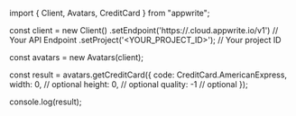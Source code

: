 import { Client, Avatars, CreditCard } from "appwrite";

const client = new Client()
    .setEndpoint('https://<REGION>.cloud.appwrite.io/v1') // Your API Endpoint
    .setProject('<YOUR_PROJECT_ID>'); // Your project ID

const avatars = new Avatars(client);

const result = avatars.getCreditCard({
    code: CreditCard.AmericanExpress,
    width: 0, // optional
    height: 0, // optional
    quality: -1 // optional
});

console.log(result);
